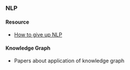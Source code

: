 ### NLP
#### Resource
- [How to give up NLP](https://renovamen.github.io/2019/07/01/nlp-resource/)

#### Knowledge Graph
- Papers about application of knowledge graph